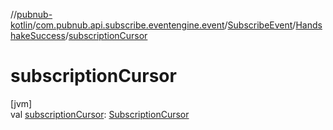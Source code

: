 //[pubnub-kotlin](../../../../index.md)/[com.pubnub.api.subscribe.eventengine.event](../../index.md)/[SubscribeEvent](../index.md)/[HandshakeSuccess](index.md)/[subscriptionCursor](subscription-cursor.md)

# subscriptionCursor

[jvm]\
val [subscriptionCursor](subscription-cursor.md): [SubscriptionCursor](../../-subscription-cursor/index.md)
